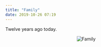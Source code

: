```yaml
---
title: "Family"
date: 2019-10-26 07:19
---
```


Twelve years ago today.

<div align="center">
  <img src="{{site.github.url}}/files/2019/10/family.jpg" alt="Family" />
</div>
